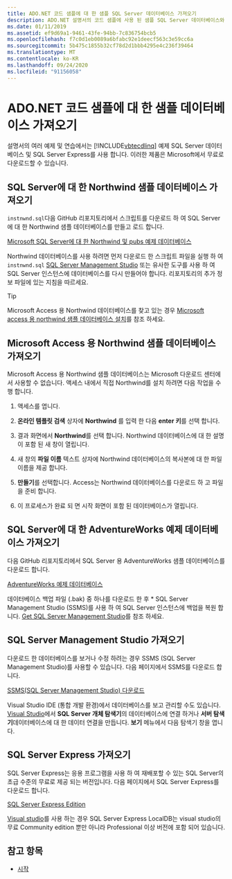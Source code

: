 ```yaml
---
title: ADO.NET 코드 샘플에 대 한 샘플 SQL Server 데이터베이스 가져오기
description: ADO.NET 설명서의 코드 샘플에 사용 된 샘플 SQL Server 데이터베이스와 SQL Server 및 관리 도구를 다운로드 합니다.
ms.date: 01/11/2019
ms.assetid: ef9d69a1-9461-43fe-94bb-7c836754bcb5
ms.openlocfilehash: f7c0d1eb0089a6bfabc92e1deecf563c3e59cc6a
ms.sourcegitcommit: 5b475c1855b32cf78d2d1bbb4295e4c236f39464
ms.translationtype: MT
ms.contentlocale: ko-KR
ms.lasthandoff: 09/24/2020
ms.locfileid: "91156058"
---
```

# <a name="get-the-sample-databases-for-adonet-code-samples"></a>ADO.NET 코드 샘플에 대 한 샘플 데이터베이스 가져오기

설명서의 여러 예제 및 연습에서는 [!INCLUDE[vbtecdlinq](../../../../../../includes/vbtecdlinq-md.md)] 예제 SQL Server 데이터베이스 및 SQL Server Express를 사용 합니다. 이러한 제품은 Microsoft에서 무료로 다운로드할 수 있습니다.

## <a name="get-the-northwind-sample-database-for-sql-server"></a>SQL Server에 대 한 Northwind 샘플 데이터베이스 가져오기

`instnwnd.sql`다음 GitHub 리포지토리에서 스크립트를 다운로드 하 여 SQL Server에 대 한 Northwind 샘플 데이터베이스를 만들고 로드 합니다.

[Microsoft SQL Server에 대 한 Northwind 및 pubs 예제 데이터베이스](https://github.com/Microsoft/sql-server-samples/tree/master/samples/databases/northwind-pubs)

Northwind 데이터베이스를 사용 하려면 먼저 다운로드 한 스크립트 파일을 실행 하 여 `instnwnd.sql` [SQL Server Management Studio](#get_ssms) 또는 유사한 도구를 사용 하 여 SQL Server 인스턴스에 데이터베이스를 다시 만들어야 합니다. 리포지토리의 추가 정보 파일에 있는 지침을 따르세요.

> [!TIP]
> Microsoft Access 용 Northwind 데이터베이스를 찾고 있는 경우 [Microsoft access 용 northwind 샘플 데이터베이스 설치](#northwind_access)를 참조 하세요.

## <a name="get-the-northwind-sample-database-for-microsoft-access"></a><a name="northwind_access"></a> Microsoft Access 용 Northwind 샘플 데이터베이스 가져오기

Microsoft Access 용 Northwind 샘플 데이터베이스는 Microsoft 다운로드 센터에서 사용할 수 없습니다. 액세스 내에서 직접 Northwind를 설치 하려면 다음 작업을 수행 합니다.

1. 액세스를 엽니다.

1. **온라인 템플릿 검색** 상자에 **Northwind** 를 입력 한 다음 **enter 키**를 선택 합니다.

1. 결과 화면에서 **Northwind**를 선택 합니다. Northwind 데이터베이스에 대 한 설명이 포함 된 새 창이 열립니다.

1. 새 창의 **파일 이름** 텍스트 상자에 Northwind 데이터베이스의 복사본에 대 한 파일 이름을 제공 합니다.

1. **만들기**를 선택합니다. Access는 Northwind 데이터베이스를 다운로드 하 고 파일을 준비 합니다.

1. 이 프로세스가 완료 되 면 시작 화면이 포함 된 데이터베이스가 열립니다.

## <a name="get-the-adventureworks-sample-database-for-sql-server"></a>SQL Server에 대 한 AdventureWorks 예제 데이터베이스 가져오기

다음 GitHub 리포지토리에서 SQL Server 용 AdventureWorks 샘플 데이터베이스를 다운로드 합니다.

[AdventureWorks 예제 데이터베이스](https://github.com/Microsoft/sql-server-samples/releases/tag/adventureworks)

데이터베이스 백업 파일 (.bak) 중 하나를 다운로드 한 후 \* SQL Server Management Studio (SSMS)를 사용 하 여 SQL Server 인스턴스에 백업을 복원 합니다. [Get SQL Server Management Studio](#get_ssms)를 참조 하세요.

## <a name="get-sql-server-management-studio"></a><a name="get_ssms"></a> SQL Server Management Studio 가져오기

다운로드 한 데이터베이스를 보거나 수정 하려는 경우 SSMS (SQL Server Management Studio)를 사용할 수 있습니다. 다음 페이지에서 SSMS를 다운로드 합니다.

[SSMS(SQL Server Management Studio) 다운로드](/sql/ssms/download-sql-server-management-studio-ssms)

Visual Studio IDE (통합 개발 환경)에서 데이터베이스를 보고 관리할 수도 있습니다. [Visual Studio](https://www.visualstudio.com/downloads/?utm_medium=microsoft&utm_source=docs.microsoft.com&utm_campaign=button+cta&utm_content=download+vs2019)에서 **SQL Server 개체 탐색기**의 데이터베이스에 연결 하거나 **서버 탐색기**데이터베이스에 대 한 데이터 연결을 만듭니다. **보기** 메뉴에서 다음 탐색기 창을 엽니다.

## <a name="get-sql-server-express"></a><a name="get_sql"></a> SQL Server Express 가져오기

SQL Server Express는 응용 프로그램을 사용 하 여 재배포할 수 있는 SQL Server의 초급 수준의 무료로 제공 되는 버전입니다. 다음 페이지에서 SQL Server Express를 다운로드 합니다.
  
[SQL Server Express Edition](https://www.microsoft.com/sql-server/sql-server-editions-express)

[Visual studio](https://www.visualstudio.com/downloads/?utm_medium=microsoft&utm_source=docs.microsoft.com&utm_campaign=button+cta&utm_content=download+vs2019)를 사용 하는 경우 SQL Server Express LocalDB는 visual studio의 무료 Community edition 뿐만 아니라 Professional 이상 버전에 포함 되어 있습니다.  

## <a name="see-also"></a>참고 항목

- [시작](getting-started.md)
